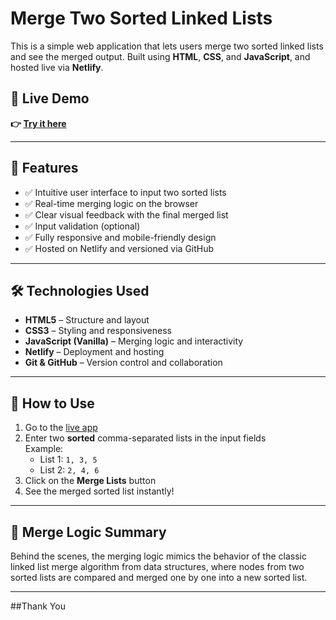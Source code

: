 # Merge Two Sorted Linked Lists

This is a simple web application that lets users merge two sorted linked lists and see the merged output. Built using **HTML**, **CSS**, and **JavaScript**, and hosted live via **Netlify**.

## 🔗 Live Demo
**👉 [Try it here](https://merge-linked-lists.netlify.app/merge)**

---

## 📌 Features

- ✅ Intuitive user interface to input two sorted lists  
- ✅ Real-time merging logic on the browser  
- ✅ Clear visual feedback with the final merged list  
- ✅ Input validation (optional)  
- ✅ Fully responsive and mobile-friendly design  
- ✅ Hosted on Netlify and versioned via GitHub  

---

## 🛠️ Technologies Used

- **HTML5** – Structure and layout  
- **CSS3** – Styling and responsiveness  
- **JavaScript (Vanilla)** – Merging logic and interactivity  
- **Netlify** – Deployment and hosting  
- **Git & GitHub** – Version control and collaboration  

---

## 📄 How to Use

1. Go to the [live app](https://merge-linked-lists.netlify.app/merge)
2. Enter two **sorted** comma-separated lists in the input fields  
   Example:  
   - List 1: `1, 3, 5`  
   - List 2: `2, 4, 6`
3. Click on the **Merge Lists** button
4. See the merged sorted list instantly!

---

## 🧠 Merge Logic Summary

Behind the scenes, the merging logic mimics the behavior of the classic linked list merge algorithm from data structures, where nodes from two sorted lists are compared and merged one by one into a new sorted list.

---

##Thank You
